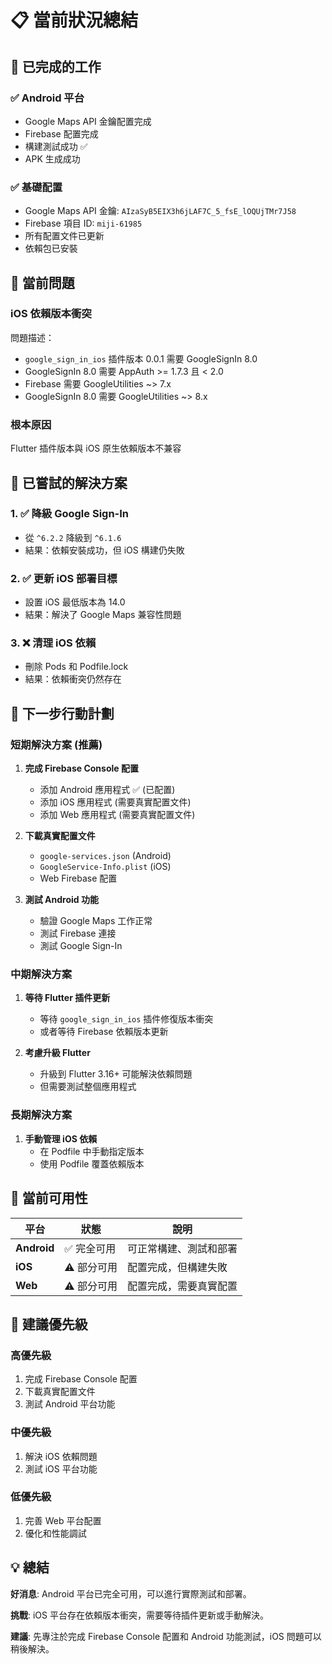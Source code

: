 # 📋 當前狀況總結

## 🎯 **已完成的工作**

### ✅ **Android 平台**
- Google Maps API 金鑰配置完成
- Firebase 配置完成
- 構建測試成功 ✅
- APK 生成成功

### ✅ **基礎配置**
- Google Maps API 金鑰: `AIzaSyB5EIX3h6jLAF7C_5_fsE_lOQUjTMr7J58`
- Firebase 項目 ID: `miji-61985`
- 所有配置文件已更新
- 依賴包已安裝

## 🚨 **當前問題**

### **iOS 依賴版本衝突**
問題描述：
- `google_sign_in_ios` 插件版本 0.0.1 需要 GoogleSignIn 8.0
- GoogleSignIn 8.0 需要 AppAuth >= 1.7.3 且 < 2.0
- Firebase 需要 GoogleUtilities ~> 7.x
- GoogleSignIn 8.0 需要 GoogleUtilities ~> 8.x

### **根本原因**
Flutter 插件版本與 iOS 原生依賴版本不兼容

## 🔧 **已嘗試的解決方案**

### 1. ✅ 降級 Google Sign-In
- 從 `^6.2.2` 降級到 `^6.1.6`
- 結果：依賴安裝成功，但 iOS 構建仍失敗

### 2. ✅ 更新 iOS 部署目標
- 設置 iOS 最低版本為 14.0
- 結果：解決了 Google Maps 兼容性問題

### 3. ❌ 清理 iOS 依賴
- 刪除 Pods 和 Podfile.lock
- 結果：依賴衝突仍然存在

## 🚀 **下一步行動計劃**

### **短期解決方案 (推薦)**
1. **完成 Firebase Console 配置**
   - 添加 Android 應用程式 ✅ (已配置)
   - 添加 iOS 應用程式 (需要真實配置文件)
   - 添加 Web 應用程式 (需要真實配置文件)

2. **下載真實配置文件**
   - `google-services.json` (Android)
   - `GoogleService-Info.plist` (iOS)
   - Web Firebase 配置

3. **測試 Android 功能**
   - 驗證 Google Maps 工作正常
   - 測試 Firebase 連接
   - 測試 Google Sign-In

### **中期解決方案**
1. **等待 Flutter 插件更新**
   - 等待 `google_sign_in_ios` 插件修復版本衝突
   - 或者等待 Firebase 依賴版本更新

2. **考慮升級 Flutter**
   - 升級到 Flutter 3.16+ 可能解決依賴問題
   - 但需要測試整個應用程式

### **長期解決方案**
1. **手動管理 iOS 依賴**
   - 在 Podfile 中手動指定版本
   - 使用 Podfile 覆蓋依賴版本

## 📱 **當前可用性**

| 平台 | 狀態 | 說明 |
|------|------|------|
| **Android** | ✅ 完全可用 | 可正常構建、測試和部署 |
| **iOS** | ⚠️ 部分可用 | 配置完成，但構建失敗 |
| **Web** | ⚠️ 部分可用 | 配置完成，需要真實配置 |

## 🎯 **建議優先級**

### **高優先級**
1. 完成 Firebase Console 配置
2. 下載真實配置文件
3. 測試 Android 平台功能

### **中優先級**
1. 解決 iOS 依賴問題
2. 測試 iOS 平台功能

### **低優先級**
1. 完善 Web 平台配置
2. 優化和性能調試

## 💡 **總結**

**好消息**: Android 平台已完全可用，可以進行實際測試和部署。

**挑戰**: iOS 平台存在依賴版本衝突，需要等待插件更新或手動解決。

**建議**: 先專注於完成 Firebase Console 配置和 Android 功能測試，iOS 問題可以稍後解決。
